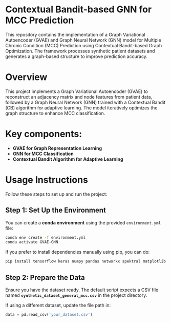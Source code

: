 # Contextual Bandit-based GNN for MCC Prediction


This repository contains the implementation of a Graph Variational Autoencoder (GVAE) and Graph Neural Network (GNN) model for Multiple Chronic Condition (MCC) Prediction using Contextual Bandit-based Graph Optimization. The framework processes synthetic patient datasets and generates a graph-based structure to improve prediction accuracy.

# Overview
This project implements a Graph Variational Autoencoder (GVAE) to reconstruct an adjacency matrix and node features from patient data, followed by a Graph Neural Network (GNN) trained with a Contextual Bandit (CB) algorithm for adaptive learning. The model iteratively optimizes the graph structure to enhance MCC classification.

# Key components:
- **GVAE for Graph Representation Learning**
- **GNN for MCC Classification**
- **Contextual Bandit Algorithm for Adaptive Learning**


# Usage Instructions

Follow these steps to set up and run the project:

## **Step 1: Set Up the Environment**
You can create a **conda environment** using the provided `environment.yml` file:

```bash
conda env create -f environment.yml
conda activate GVAE-GNN
```


If you prefer to install dependencies manually using pip, you can do:

```bash
pip install tensorflow keras numpy pandas networkx spektral matplotlib scipy scikit-learn
```


## **Step 2: Prepare the Data**
Ensure you have the dataset ready. The default script expects a CSV file named **`synthetic_dataset_general_mcc.csv`** in the project directory.

If using a different dataset, update the file path in:

```python
data = pd.read_csv('your_dataset.csv')


